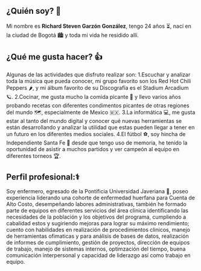 ## ¿Quién soy? 👨
Mi nombre es **Richard Steven Garzón González**, tengo 24 años ⏳, nací en la ciudad de Bogotá 🏙️ y toda mi vida he residido allí.
## ¿Qué me gusta hacer? 👍
Algunas de las actividades que disfruto realizar son:
1.Escuchar y analizar toda la música que pueda conocer, mi grupo favorito son los Red Hot Chili Peppers 🌶️, y mi álbum favorito de su Discografía es el Stadium Arcadium 🪐.
2.Cocinar, me gusta mucho la comida picante 🥵 y llevo varios años probando recetas con diferentes condimentos picantes de otras regiones del mundo 🗺️, especialmente de Mexico 🇲🇽.
3.La informática 💻, me gusta estar al tanto del mundo digital y conocer qué nuevas herramientas se están desarrollando y analizar la utilidad que estas pueden llegar a tener en un futuro en los diferentes medios sociales.
4.El fútbol ⚽, soy hincha de Independiente Santa Fe 🦁 desde que tengo uso de memoria, he tenido la oportunidad de asistir a muchos partidos y ver campeón al equipo en diferentes torneos 🏆.
## Perfil profesional:⚕️
Soy enfermero, egresado de la Pontificia Universidad Javeriana 🏥, poseo experiencia liderando una cohorte de enfermedad huerfana para Cuenta de Alto Costo, desempeñando labores administrativas, también he formado parte de equipos en diferentes servicios del área clinica identificando las necesidades de la población y los objetivos del programa, cumpliendo a cabalidad estos y sugiriendo mejoras para lograr su máximo rendimiento; cuento con habilidades en realización de procedimientos clinicos, manejo de herramientas ofimaticas y para análisis de bases de datos, realización de informes de cumplimiento, gestión de proyectos, dirección de equipos de trabajo, manejo de sistemas internos, optimzación del tiempo, buena comunicación interpersonal y capacidad de liderazgo así como trabajo en equipo. 
